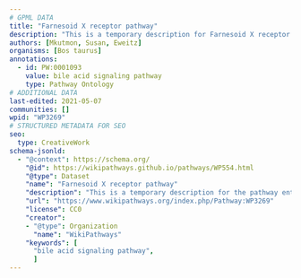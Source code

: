 ```yaml
---
# GPML DATA
title: "Farnesoid X receptor pathway"
description: "This is a temporary description for Farnesoid X receptor pathway"
authors: [Mkutmon, Susan, Eweitz]
organisms: [Bos taurus]
annotations:
  - id: PW:0001093
    value: bile acid signaling pathway
    type: Pathway Ontology
# ADDITIONAL DATA
last-edited: 2021-05-07
communities: []
wpid: "WP3269"
# STRUCTURED METADATA FOR SEO
seo:
  type: CreativeWork
schema-jsonld:
  - "@context": https://schema.org/
    "@id": https://wikipathways.github.io/pathways/WP554.html
    "@type": Dataset
    "name": "Farnesoid X receptor pathway"
    "description": "This is a temporary description for the pathway entitled: Farnesoid X receptor pathway"
    "url": "https://www.wikipathways.org/index.php/Pathway:WP3269"
    "license": CC0
    "creator":
    - "@type": Organization
      "name": "WikiPathways"
    "keywords": [
      "bile acid signaling pathway",
      ]
---
```

